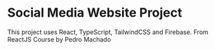 # Social Media Website Project
This project uses React, TypeScript, TailwindCSS and Firebase.
From ReactJS Course by Pedro Machado